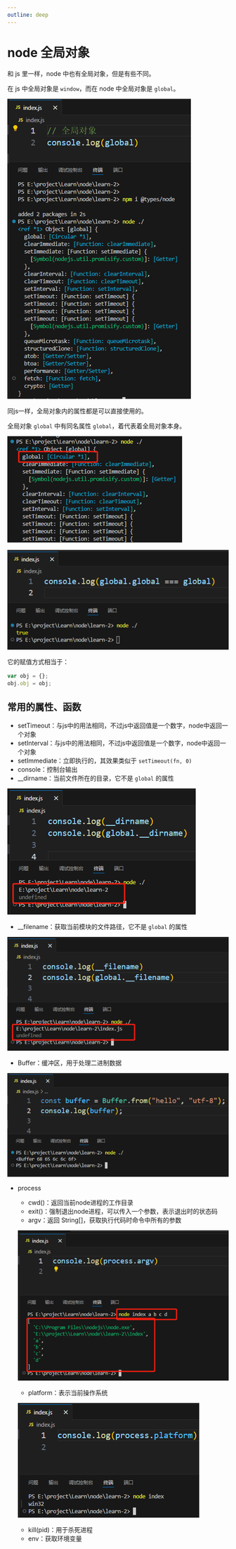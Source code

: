 ```yaml
---
outline: deep
---
```


# node 全局对象

和 js 里一样，node 中也有全局对象，但是有些不同。

在 js 中全局对象是 `window`，而在 node 中全局对象是 `global`。

![alt text](image.png)

同js一样，全局对象内的属性都是可以直接使用的。

全局对象 `global` 中有同名属性 `global`，着代表着全局对象本身。

![alt text](image-1.png)

![alt text](image-2.png)

它的赋值方式相当于：

```js
var obj = {};
obj.obj = obj;
```
## 常用的属性、函数

- setTimeout：与js中的用法相同，不过js中返回值是一个数字，node中返回一个对象
- setInterval：与js中的用法相同，不过js中返回值是一个数字，node中返回一个对象
- setImmediate：立即执行的，其效果类似于 `setTimeout(fn, 0)`
- console：控制台输出
- __dirname：当前文件所在的目录，它不是 `global` 的属性

![alt text](image-3.png)

- __filename：获取当前模块的文件路径，它不是 `global` 的属性

![alt text](image-4.png)

- Buffer：缓冲区，用于处理二进制数据

![alt text](image-5.png)

- process
    - cwd()：返回当前node进程的工作目录
    - exit()：强制退出node进程，可以传入一个参数，表示退出时的状态码
    - argv：返回 String[]，获取执行代码时命令中所有的参数

    ![alt text](image-6.png)

    - platform：表示当前操作系统

    ![alt text](image-7.png)

    - kill(pid)：用于杀死进程
    - env：获取环境变量
